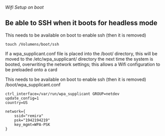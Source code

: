 *Wifi Setup on boot*

## Be able to SSH when it boots for headless mode

This needs to be available on boot to enable ssh (then it is removed)
```
touch /Volumens/boot/ssh
```

If a wpa_supplicant.conf file is placed into the /boot/ directory, this will be
moved to the /etc/wpa_supplicant/ directory the next time the system is booted,
overwriting the network settings; this allows a Wifi configuration to be
preloaded onto a card

This needs to be available on boot to enable ssh (then it is removed)
/boot/wpa_supplicant.conf
```
ctrl_interface=/var/run/wpa_supplicant GROUP=netdev
update_config=1
country=US

network={
    ssid="remira"
    psk="1942194219"
    key_mgmt=WPA-PSK
}
```


